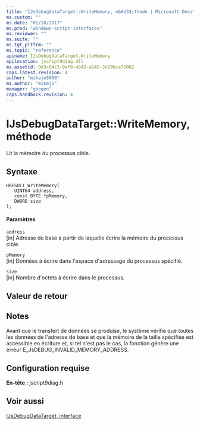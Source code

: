 ```yaml
---
title: "IJsDebugDataTarget::WriteMemory, m&#233;thode | Microsoft Docs"
ms.custom: ""
ms.date: "01/18/2017"
ms.prod: "windows-script-interfaces"
ms.reviewer: ""
ms.suite: ""
ms.tgt_pltfrm: ""
ms.topic: "reference"
apiname: IJsDebugDataTarget.WriteMemory
apilocation: jscript9diag.dll
ms.assetid: 0d3c04c3-9ef8-4842-a145-3d29bca75062
caps.latest.revision: 4
author: "mikejo5000"
ms.author: "mikejo"
manager: "ghogen"
caps.handback.revision: 4
---
```

# IJsDebugDataTarget::WriteMemory, m&#233;thode
Lit la mémoire du processus cible.  
  
## Syntaxe  
  
```  
HRESULT WriteMemory(  
   UINT64 address,  
   const BYTE *pMemory,  
   DWORD size  
);  
```  
  
#### Paramètres  
 `address`  
 \[in\] Adresse de base à partir de laquelle écrire la mémoire du processus cible.  
  
 `pMemory`  
 \[in\] Données à écrire dans l'espace d'adressage du processus spécifié.  
  
 `size`  
 \[in\] Nombre d'octets à écrire dans le processus.  
  
## Valeur de retour  
  
## Notes  
 Avant que le transfert de données se produise, le système vérifie que toutes les données de l'adresse de base et que la mémoire de la taille spécifiée est accessible en écriture et, si tel n'est pas le cas, la fonction génère une erreur E\_JsDEBUG\_INVALID\_MEMORY\_ADDRESS.  
  
## Configuration requise  
 **En\-tête :** jscript9diag.h  
  
## Voir aussi  
 [IJsDebugDataTarget, interface](../../winscript/reference/ijsdebugdatatarget-interface.md)